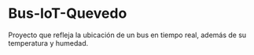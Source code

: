 # Bus-IoT-Quevedo
Proyecto que refleja la ubicación de un bus en tiempo real, además de su temperatura y humedad.
